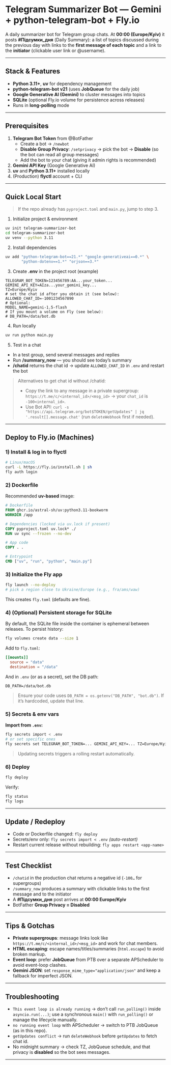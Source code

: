 # Telegram Summarizer Bot — Gemini + python-telegram-bot + Fly.io

A daily summarizer bot for Telegram group chats. At **00:00 (Europe/Kyiv)** it posts **#Підсумки_дня** (Daily Summary): a list of topics discussed during the previous day with links to the **first message of each topic** and a link to the **initiator** (clickable user link or @username).

---

## Stack & Features
- **Python 3.11+**, **uv** for dependency management
- **python-telegram-bot v21** (uses **JobQueue** for the daily job)
- **Google Generative AI (Gemini)** to cluster messages into topics
- **SQLite** (optional Fly.io volume for persistence across releases)
- Runs in **long-polling** mode

---

## Prerequisites
1. **Telegram Bot Token** from @BotFather
   - Create a bot → `/newbot`
   - **Disable Group Privacy**: `/setprivacy` → pick the bot → **Disable** (so the bot can read all group messages)
   - Add the bot to your chat (giving it admin rights is recommended)
2. **Gemini API Key** (Google Generative AI)
3. **uv** and **Python 3.11+** installed locally
4. (Production) **flyctl** account + CLI

---

## Quick Local Start
> If the repo already has `pyproject.toml` and `main.py`, jump to step 3.

1) Initialize project & environment
```bash
uv init telegram-summarizer-bot
cd telegram-summarizer-bot
uv venv --python 3.11
```

2) Install dependencies
```bash
uv add "python-telegram-bot==21.*" "google-generativeai==0.*" \
       "python-dotenv==1.*" "orjson==3.*"
```

3) Create **.env** in the project root (example)
```dotenv
TELEGRAM_BOT_TOKEN=123456789:AA...your_token...
GEMINI_API_KEY=AIza...your_gemini_key...
TZ=Europe/Kyiv
# set the chat id after you obtain it (see below):
ALLOWED_CHAT_ID=-1001234567890
# Optional:
MODEL_NAME=gemini-1.5-flash
# If you mount a volume on Fly (see below):
# DB_PATH=/data/bot.db
```

4) Run locally
```bash
uv run python main.py
```

5) Test in a chat
- In a test group, send several messages and replies
- Run **/summary_now** — you should see today’s summary
- **/chatid** returns the chat id → update `ALLOWED_CHAT_ID` in `.env` and restart the bot

> Alternatives to get chat id without /chatid:
> - Copy the link to any message in a private supergroup: `https://t.me/c/<internal_id>/<msg_id>` → your `chat_id` is `-100<internal_id>`.
> - Use Bot API: `curl -s "https://api.telegram.org/bot$TOKEN/getUpdates" | jq '.result[].message.chat'` (run `deleteWebhook` first if needed).

---

## Deploy to Fly.io (Machines)

### 1) Install & log in to flyctl
```bash
# Linux/macOS
curl -L https://fly.io/install.sh | sh
fly auth login
```

### 2) Dockerfile
Recommended **uv-based** image:
```dockerfile
# Dockerfile
FROM ghcr.io/astral-sh/uv:python3.11-bookworm
WORKDIR /app

# Dependencies (locked via uv.lock if present)
COPY pyproject.toml uv.lock* ./
RUN uv sync --frozen --no-dev

# App code
COPY . .

# Entrypoint
CMD ["uv", "run", "python", "main.py"]
```

### 3) Initialize the Fly app
```bash
fly launch --no-deploy
# pick a region close to Ukraine/Europe (e.g., fra/ams/waw)
```
This creates `fly.toml` (defaults are fine).

### 4) (Optional) Persistent storage for SQLite
By default, the SQLite file inside the container is ephemeral between releases. To persist history:
```bash
fly volumes create data --size 1
```
Add to `fly.toml`:
```toml
[[mounts]]
  source = "data"
  destination = "/data"
```
And in `.env` (or as a secret), set the DB path:
```dotenv
DB_PATH=/data/bot.db
```
> Ensure your code uses `DB_PATH = os.getenv("DB_PATH", "bot.db")`. If it’s hardcoded, update that line.

### 5) Secrets & env vars
**Import from `.env`:**
```bash
fly secrets import < .env
# or set specific ones
fly secrets set TELEGRAM_BOT_TOKEN=... GEMINI_API_KEY=... TZ=Europe/Kyiv ALLOWED_CHAT_ID=-100...
```
> Updating secrets triggers a rolling restart automatically.

### 6) Deploy
```bash
fly deploy
```
Verify:
```bash
fly status
fly logs
```

---

## Update / Redeploy
- Code or Dockerfile changed: `fly deploy`
- Secrets/env only: `fly secrets import < .env` *(auto-restart)*
- Restart current release without rebuilding: `fly apps restart <app-name>`

---

## Test Checklist
- `/chatid` in the production chat returns a negative id (`-100…` for supergroups)
- `/summary_now` produces a summary with clickable links to the first message and to the initiator
- A **#Підсумки_дня** post arrives at **00:00 Europe/Kyiv**
- BotFather **Group Privacy = Disabled**

---

## Tips & Gotchas
- **Private supergroups**: message links look like `https://t.me/c/<internal_id>/<msg_id>` and work for chat members.
- **HTML escaping**: escape names/titles/summaries (`html.escape`) to avoid broken markup.
- **Event loop**: prefer **JobQueue** from PTB over a separate APScheduler to avoid event-loop clashes.
- **Gemini JSON**: set `response_mime_type="application/json"` and keep a fallback for imperfect JSON.

---

## Troubleshooting
- `This event loop is already running` → don’t call `run_polling()` inside `asyncio.run(...)`; use a synchronous `main()` with `run_polling()` or manage the lifecycle manually.
- `no running event loop` with APScheduler → switch to PTB JobQueue (as in this repo).
- `getUpdates conflict` → run `deleteWebhook` before `getUpdates` to fetch chat id.
- No midnight summary → check TZ, JobQueue schedule, and that privacy is **disabled** so the bot sees messages.


---


